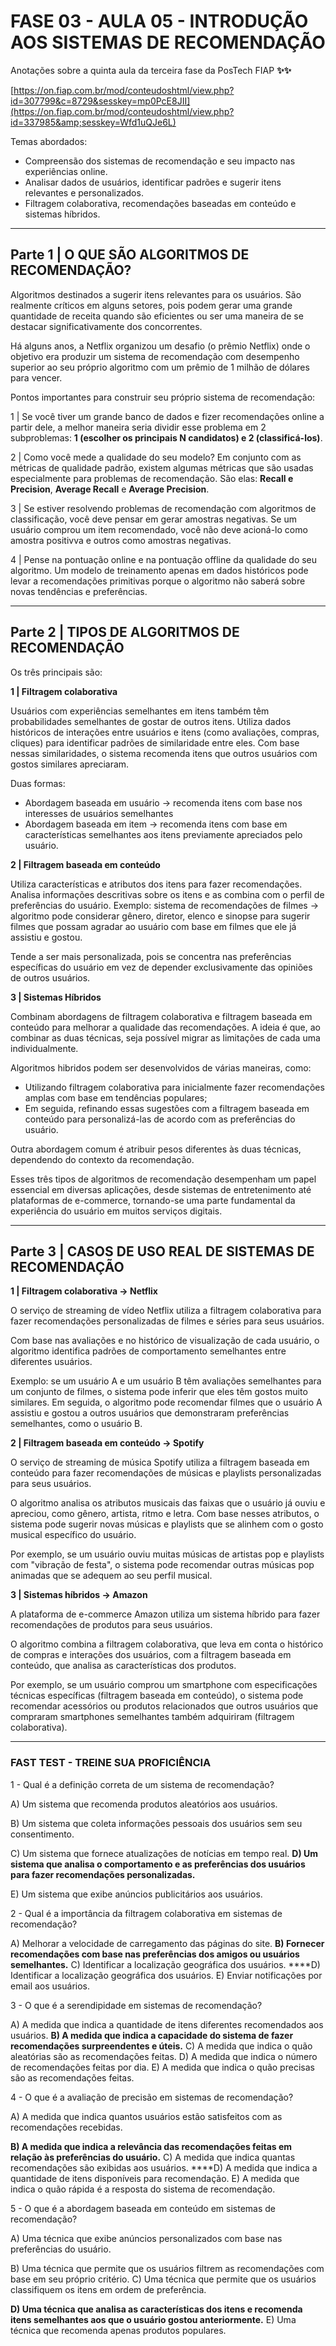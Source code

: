 # FASE 03 - AULA 05 - INTRODUÇÃO AOS SISTEMAS DE RECOMENDAÇÃO

Anotações sobre a quinta aula da terceira fase da PosTech FIAP **✨✨**

[https://on.fiap.com.br/mod/conteudoshtml/view.php?id=307799&c=8729&sesskey=mp0PcE8JII](https://on.fiap.com.br/mod/conteudoshtml/view.php?id=337985&amp;sesskey=Wfd1uQJe6L)

Temas abordados:

- Compreensão dos sistemas de recomendação e seu impacto nas experiências online.
- Analisar dados de usuários, identificar padrões e sugerir itens relevantes e personalizados.
- Filtragem colaborativa, recomendações baseadas em conteúdo e sistemas híbridos.

---

## Parte 1 | O QUE SÃO ALGORITMOS DE RECOMENDAÇÃO?

Algoritmos destinados a sugerir itens relevantes para os usuários. São realmente críticos em alguns setores, pois podem gerar uma grande quantidade de receita quando são eficientes ou ser uma maneira de se destacar significativamente dos concorrentes.

Há alguns anos, a Netflix organizou um desafio (o prêmio Netflix) onde o objetivo era produzir um sistema de recomendação com desempenho superior ao seu próprio algoritmo com um prêmio de 1 milhão de dólares para vencer.

Pontos importantes para construir seu próprio sistema de recomendação:

1 | Se você tiver um grande banco de dados e fizer recomendações online a partir dele, a melhor maneira seria dividir esse problema em 2 subproblemas: **1 (escolher os principais N candidatos) e 2 (classificá-los)**.

2 | Como você mede a qualidade do seu modelo? Em conjunto com as métricas de qualidade padrão, existem algumas métricas que são usadas especialmente para problemas de recomendação. São elas: **Recall e Precision**, **Average Recall** e **Average Precision**.

3 | Se estiver resolvendo problemas de recomendação com algoritmos de classificação, você deve pensar em gerar amostras negativas. Se um usuário comprou um item recomendado, você não deve acioná-lo como amostra positivva e outros como amostras negativas.

4 | Pense na pontuação online e na pontuação offline da qualidade do seu algoritmo. Um modelo de treinamento apenas em dados históricos pode levar a recomendações primitivas porque o algoritmo não saberá sobre novas tendências e preferências.

---

## Parte 2 | TIPOS DE ALGORITMOS DE RECOMENDAÇÃO

Os três principais são:

**1 | Filtragem colaborativa**

Usuários com experiências semelhantes em itens também têm probabilidades semelhantes de gostar de outros itens. Utiliza dados históricos de interações entre usuários e itens (como avaliações, compras, cliques) para identificar padrões de similaridade entre eles. Com base nessas similaridades, o sistema recomenda itens que outros usuários com gostos similares apreciaram.

Duas formas: 

- Abordagem baseada em usuário → recomenda itens com base nos interesses de usuários semelhantes
- Abordagem baseada em item → recomenda itens com base em características semelhantes aos itens previamente apreciados pelo usuário.

**2 | Filtragem baseada em conteúdo**

Utiliza características e atributos dos itens para fazer recomendações. Analisa informações descritivas sobre os itens e as combina com o perfil de preferências do usuário. Exemplo: sistema de recomendações de filmes → algoritmo pode considerar gênero, diretor, elenco e sinopse para sugerir filmes que possam agradar ao usuário com base em filmes que ele já assistiu e gostou.

Tende a ser mais personalizada, pois se concentra nas preferências específicas do usuário em vez de depender exclusivamente das opiniões de outros usuários.

**3 | Sistemas Híbridos**

Combinam abordagens de filtragem colaborativa e filtragem baseada em conteúdo para melhorar a qualidade das recomendações. A ideia é que, ao combinar as duas técnicas, seja possível migrar as limitações de cada uma individualmente.

Algoritmos hibridos podem ser desenvolvidos de várias maneiras, como: 

- Utilizando filtragem colaborativa para inicialmente fazer recomendações amplas com base em tendências populares;
- Em seguida, refinando essas sugestões com a filtragem baseada em conteúdo para personalizá-las de acordo com as preferências do usuário.

Outra abordagem comum é atribuir pesos diferentes às duas técnicas, dependendo do contexto da recomendação.

Esses três tipos de algoritmos de recomendação desempenham um papel essencial em diversas aplicações, desde sistemas de entretenimento até plataformas de e-commerce, tornando-se uma parte fundamental da experiência do usuário em muitos serviços digitais.

---

## Parte 3 | CASOS DE USO REAL DE SISTEMAS DE RECOMENDAÇÃO

**1 | Filtragem colaborativa → Netflix**

O serviço de streaming de vídeo Netflix utiliza a filtragem colaborativa para fazer recomendações personalizadas de filmes e séries para seus usuários.

Com base nas avaliações e no histórico de visualização de cada usuário, o algoritmo identifica padrões de comportamento semelhantes entre diferentes usuários.

Exemplo: se um usuário A e um usuário B têm avaliações semelhantes para um conjunto de filmes, o sistema pode inferir que eles têm gostos muito similares. Em seguida, o algoritmo pode recomendar filmes que o usuário A assistiu e gostou a outros usuários que demonstraram preferências semelhantes, como o usuário B.

**2 | Filtragem baseada em conteúdo → Spotify**

O serviço de streaming de música Spotify utiliza a filtragem baseada em conteúdo para fazer recomendações de músicas e playlists personalizadas para seus usuários. 

O algoritmo analisa os atributos musicais das faixas que o usuário já ouviu e apreciou, como gênero, artista, ritmo e letra. Com base nesses atributos, o sistema pode sugerir novas músicas e playlists que se alinhem com o gosto musical específico do usuário. 

Por exemplo, se um usuário ouviu muitas músicas de artistas pop e playlists com "vibração de festa", o sistema pode recomendar outras músicas pop animadas que se adequem ao seu perfil musical.

**3 | Sistemas híbridos → Amazon**

A plataforma de e-commerce Amazon utiliza um sistema híbrido para fazer recomendações de produtos para seus usuários. 

O algoritmo combina a filtragem colaborativa, que leva em conta o histórico de compras e interações dos usuários, com a filtragem baseada em conteúdo, que analisa as características dos produtos. 

Por exemplo, se um usuário comprou um smartphone com especificações técnicas específicas (filtragem baseada em conteúdo), o sistema pode recomendar acessórios ou produtos relacionados que outros usuários que compraram smartphones semelhantes também adquiriram (filtragem colaborativa).

---

### **FAST TEST - TREINE SUA PROFICIÊNCIA**

1 - Qual é a definição correta de um sistema de recomendação?

A) Um sistema que recomenda produtos aleatórios aos usuários.

B) Um sistema que coleta informações pessoais dos usuários sem seu consentimento.

C) Um sistema que fornece atualizações de notícias em tempo real.
**D) Um sistema que analisa o comportamento e as preferências dos usuários para fazer recomendações personalizadas.**

E) Um sistema que exibe anúncios publicitários aos usuários.

2 - Qual é a importância da filtragem colaborativa em sistemas de recomendação?

A) Melhorar a velocidade de carregamento das páginas do site.
**B) Fornecer recomendações com base nas preferências dos amigos ou usuários semelhantes.**
C) Identificar a localização geográfica dos usuários.
****D) Identificar a localização geográfica dos usuários.
E) Enviar notificações por email aos usuários.

3 - O que é a serendipidade em sistemas de recomendação?

A) A medida que indica a quantidade de itens diferentes recomendados aos usuários.
**B) A medida que indica a capacidade do sistema de fazer recomendações surpreendentes e úteis.**
C) A medida que indica o quão aleatórias são as recomendações feitas.
D) A medida que indica o número de recomendações feitas por dia.
E) A medida que indica o quão precisas são as recomendações feitas.

4 - O que é a avaliação de precisão em sistemas de recomendação?

A) A medida que indica quantos usuários estão satisfeitos com as recomendações recebidas.

**B) A medida que indica a relevância das recomendações feitas em relação às preferências do usuário.**
C) A medida que indica quantas recomendações são exibidas aos usuários.
****D) A medida que indica a quantidade de itens disponíveis para recomendação.
E) A medida que indica o quão rápida é a resposta do sistema de recomendação.

5 - O que é a abordagem baseada em conteúdo em sistemas de recomendação?

A) Uma técnica que exibe anúncios personalizados com base nas preferências do usuário.

B) Uma técnica que permite que os usuários filtrem as recomendações com base em seu próprio critério.
C) Uma técnica que permite que os usuários classifiquem os itens em ordem de preferência.

**D) Uma técnica que analisa as características dos itens e recomenda itens semelhantes aos que o usuário gostou anteriormente.**
E) Uma técnica que recomenda apenas produtos populares.